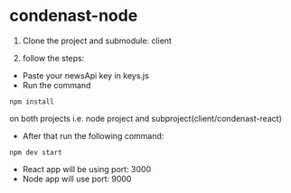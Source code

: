 # condenast-node

1. Clone the project and submodule: client

2. follow the steps:

- Paste your newsApi key in keys.js
- Run the command

`npm install` 

on both projects i.e. node project and subproject(client/condenast-react) 

- After that run the following command:

`npm dev start`

- React app will be using port: 3000
- Node app will use port: 9000
